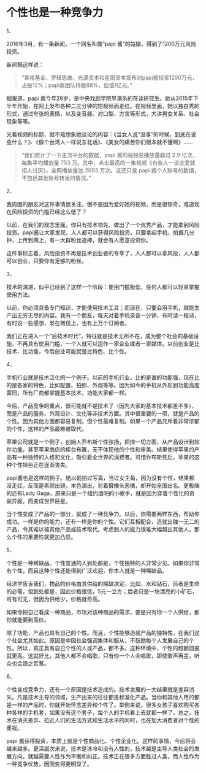 # 个性也是一种竞争力


1、

2016年3月，有一条新闻，一个网名叫做“papi 酱”的姑娘，得到了1200万元风险投资。

新闻稿这样说：

> “真格基金、罗辑思维、光源资本和星图资本宣布对papi酱投资1200万元，占股12%；papi酱团队持股88%，估值1亿元。”

据报道，papi 酱今年29岁，是中央戏剧学院导演系的在读研究生。她从2015年下半年开始，在网上发布各种二三分钟的短视频而走红。在视频里面，她以独白秀的形式，通过夸张的表情，以及变音器、对口型、方言等形式，大讲男女关系、社会现象等等。

光看视频的标题，就不难想象她谈论的内容：《当女人说“没事”的时候，到底在说些什么？》、《像个台湾人一样说东北话》、《美女的痛苦你们根本就不懂啊》......

> “我们统计了一下主流平台的数据，papi 酱的视频总播放量超过 2.9 亿次，每集平均播放量 753 万。其中，点击最高的一集视频《有些人一谈恋爱就招人讨厌》，全网播放量达 2093 万次。这还只是 papi 酱个人账号的数据，不包括其他账号转发的情况。”

2、

我周围的朋友对这件事情很关注，倒不是因为爱好她的视频，而是很惊奇，难道现在风险投资的门槛已经这么低了？

以前，在我们的观念里面，你只有技术领先、做出了一个优秀产品，才能拿到风险投资。papi酱让大家发现，人人都可以获得风险投资，只要拿起手机，拍摄几分钟，上传到网上，有一大群粉丝追捧，就会有人愿意投资你。

这件事标志着，风险投资不再是技术创业者的专享了，人人都可以拿风投，人人都可以创业，只要你有足够的粉丝。

3、

技术的演进，似乎已经到了这样一个阶段：使用门槛极低，任何人都可以轻易掌握使用方法。

以前，你必须具备专门知识，才能使用技术工具；而现在，只要会用手机，就能生产出无穷无尽的内容。我有一个朋友，每天对着手机录音一分钟，有时读一段诗，有时说一些感想，发在微信上，也有上万个订阅者。

我们正在进入一个“后技术时代”，特征就是技术无所不在，成为整个社会的基础设施，不再具有使用门槛，一个人就可以运作一家企业或者一家媒体。以前创业是比技术、比功能，今后创业可能就是比特色、比个性。

4、

手机行业就是技术泛化的一个例子。以前的手机行业，比的是谁的功能强，现在比的是各家的特色，比如配置、拍照、外观等等。因为如今的手机从外形到功能高度雷同，所有厂商都掌握基本技术，功能大家都一样。

今后，产品竞争的重点，很可能就不是技术了（因为大家的基本技术都差不多），而是产品的服务、外观设计、文化等非技术方面。其中很重要的一项，就是产品的个性。因为其他方面都容易复制，但个性最难复制。如果一个产品充斥着非常浓郁的个性，这样的产品最难被取代。

苹果公司就是一个例子，创始人乔布斯个性张扬，把控一切方面，从产品设计到软件功能，甚至苹果商店的柜台布置，无不体现他的个性和审美。结果使得苹果的产品有一种独特的人格和文化，吸引着全世界的消费者。可惜乔布斯死后，苹果的这种个性特色正在逐渐丧失。

papi酱也是这样的例子。她以前拍过写真，当过女主角，因为没有个性，结果都没走红。反而是素颜出镜，本色演出，对着摄像头恶搞，却开始全国出名。更极端的还有Lady Gaga，原来只是一个纽约酒吧的小歌手，就是因为穿着个性化的奇装异服，而变成世界巨星。

当个性变成了产品的一部分，就成了一种竞争力。以后，你需要两样东西，帮助你成功。一样是你的能力，还有一样是你的个性。它们互相配合，造就出独一无二的产品，令其难以被其他产品或技术取代。考虑到人的能力很难大幅超出其他人，那么个性的重要性就更加凸显。

5、

个性是一种稀缺品。个性普通的人到处都是，个性独特的人非常少见。如果你非常有个性，而且这种个性还能得到广泛欢迎，你本人就是一种稀缺品。

经济学告诉我们，物品的价格由其供给的稀缺决定。比如，水和钻石，前者是生命的必需，但到处都是，因此价格很低，5元一立方；后者只是一块漂亮的小矿石，可有可无，但因为供给少，价格就奇高。

如果你把自己看成一种商品，市场对该种商品的需求，要是只有你一个人供给，那你就能要到高价。

除了功能，产品也具有自己的个性。而且，个性能够造就产品的独特性，在我们这个社会尤其如此。原因是中国社会强调集体和服从，不鼓励每个人发展自己的个性。所以，真正具有自己个性的人或产品，都不多。这种环境中，个性的超额回报就更高。这就好比，其他人都不会唱歌，只有你一个人会唱歌，即使歌声再差，听众也会趋之若鹜。

6、

个性变成竞争力，还有一个原因是技术造成的。技术发展的一大结果就是差异消失。凡是技术主导的领域，生产出来的往往都是标准化产品。当你和其他人用的都是一样的产品时，你就开始怀念差异和个性了。举例来说，很多女孩子喜欢购买各种各样的手机套，如果没有这个套子，每个人的手机看上去就都一样了。总之，技术在消灭差异、拉近人们的生活方式和生活水平的同时，也在加大消费者对个性的重视。

papi 酱获得投资，本质上就是个性商品化、个性企业化。这样的事情，今后将会越来越多。更深层次来说，技术是冰冷和没有人性的，技术越是主导人类社会的发展方向，就越需要人性作为平衡和纠正。技术正在很多方面胜过人类，而人性作为一种竞争优势，因而变得更明显了。

